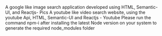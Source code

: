 A google like image search application developed using HTML, Semantic-UI, and Reactjs- Pics
A youtube like video search website, using the youtube Api, HTML, Semantic-UI and Reactjs - Youtube
Please run the command npm-i after installing the latest Node version on your system to generate the required node_modules folder

